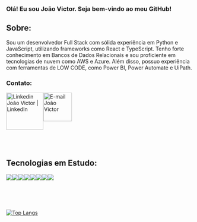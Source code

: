 ###  Olá! Eu sou João Victor. Seja bem-vindo ao meu GitHub!

## Sobre:
<div>
  <p style="text-justify: justify;">
    Sou um desenvolvedor Full Stack com sólida experiência em Python e JavaScript, utilizando frameworks como React e TypeScript. Tenho forte conhecimento em Bancos de Dados Relacionais e sou proficiente em tecnologias de nuvem como AWS         e     Azure. Além disso, possuo experiência com ferramentas de LOW CODE, como Power BI, Power Automate e UiPath.
  </p>
</div>


### Contato:
<div style="display: flex; flex-wrap: wrap;">
<a href="https://www.linkedin.com/in/jvnogueira23/" target="_blank"><img alt="Linkedin João Victor | LinkedIn" width="100px" src="https://img.shields.io/badge/LinkedIn-0077B5?style=for-the-badge&logo=linkedin&logoColor=white" /></a>
<a href="mailto:jvictor.n.m23@gmail.com" target="_blank" ><img alt="E-mail João Victor" width="77px" src="https://img.shields.io/badge/Gmail-D14836?style=for-the-badge&logo=gmail&logoColor=white" /></a>
</div>

<br/><br/>

## Tecnologias em Estudo:
<div style="display: flex; flex-wrap: wrap;">
<img src="https://img.shields.io/badge/PYTHON-blue?style=for-the-badge&logo=python&logoColor=white"/>
<img src="https://img.shields.io/badge/FastAPI-005571?style=for-the-badge&logo=fastapi"/>
<img  src="https://img.shields.io/badge/typescript-blue?style=for-the-badge&logo=typescript&logoColor=white"/>
<img src="https://img.shields.io/badge/aws-blue?style=for-the-badge&logo=aws&logoColor=black"/>
<img src="https://img.shields.io/badge/Next-black?style=for-the-badge&logo=next.js&logoColor=white"/>
<img src="https://img.shields.io/badge/Material%20UI-007FFF?style=for-the-badge&logo=mui&logoColor=white"/>
<img src="https://img.shields.io/badge/Sass-CC6699?style=for-the-badge&logo=sass&logoColor=white"/>
<img src="https://img.shields.io/badge/GoogleCloud-%234285F4.svg?style=for-the-badge&logo=google-cloud&logoColor=white"/>


</div>

<br/><br/><br/>

[![Top Langs](https://github-readme-stats.vercel.app/api/top-langs/?username=JoaoNogueira23&theme=blue-green&langs_count=6)](https://github.com/anuraghazra/github-readme-stats)   
